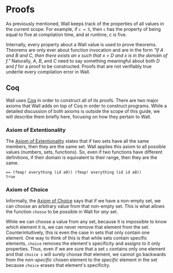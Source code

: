 # Proofs

As previously mentioned, Wall keeps track of the properties of all values in the current scope. For example, if `c = 5`, then `c` has the property of being equal to five at compilation time, and at runtime, c *is* five.

Internally, every property about a Wall value is used to prove theorems. Theorems are only ever about function invocation and are in the form *"If A and B and C, then there exists an x such that x = D and x is in the domain of f."* Naturally, *A*, *B*, and *C* need to say something meaningful about both *D* and *f* for a proof to be constructed. Proofs that are not verifiably true underlie every compilation error in Wall.

## Coq

Wall uses [Coq](https://coq.inria.fr) in order to construct all of its proofs. There are two major axioms that Wall adds on top of Coq in order to construct programs. While a detailed discussion of both axioms is outside the scope of this guide, we will describe them briefly here, focusing on how they pertain to Wall.

### Axiom of Extentionality

The [Axiom of Extentionality](https://en.wikipedia.org/wiki/Axiom_of_extensionality) states that if two sets have all the same members, then they are the same set. Wall applies this axiom to all possible values (numbers, sets, functions). So, even if two functions have different definitions, if their domain is equivalent to their range, then they are the same.

```
== (fmap! everything (id a0)) (fmap! everything (id id a0))
true
```

### Axiom of Choice

Informally, the [Axiom of Choice](https://en.wikipedia.org/wiki/Axiom_of_choice) says that if we have a non-empty set, we can choose an arbitrary value from that non-empty set. This is what allows the function `choose` to be possible in Wall for *any* set.

While we can choose a value from any set, because it is impossible to know *which* element it is, we can never remove that element from the set. Counterintuitively, this is even the case in sets that only contain one element. One way to think of this is that while sets contain specific elements, `choice` removes the element's specificity and assigns to it only properties. Thus, even if we are sure that a set `s` contains only one element and that `choice s` will surely choose *that* element, we cannot go backwards from the *non-specific* chosen element to the *specific* element in the set because `choice` erases that element's specificity.
